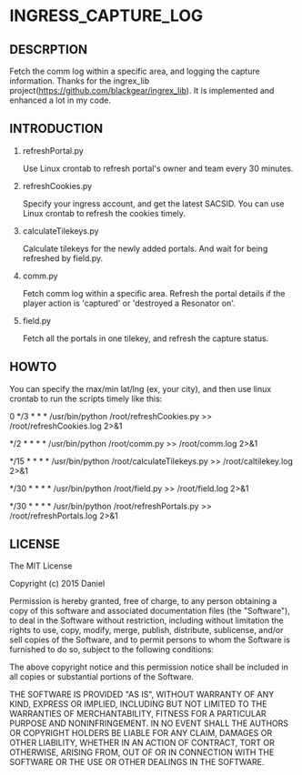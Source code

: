 # INGRESS_CAPTURE_LOG

## DESCRPTION
Fetch the comm log within a specific area, and logging the capture information.
Thanks for the ingrex_lib project(https://github.com/blackgear/ingrex_lib). It is implemented and enhanced a lot in my code.

## INTRODUCTION
1. refreshPortal.py

    Use Linux crontab to refresh portal's owner and team every 30 minutes. 

2. refreshCookies.py

    Specify your ingress account, and get the latest SACSID. You can use Linux crontab to refresh the cookies timely.

3. calculateTilekeys.py

    Calculate tilekeys for the newly added portals. And wait for being refreshed by field.py.

4. comm.py

    Fetch comm log within a specific area. Refresh the portal details if the player action is 'captured' or 'destroyed a Resonator on'.

5. field.py

    Fetch all the portals in one tilekey, and refresh the capture status.

## HOWTO
You can specify the max/min lat/lng (ex, your city), and then use linux crontab to run the scripts timely like this:

0 */3 * * * /usr/bin/python /root/refreshCookies.py >> /root/refreshCookies.log 2>&1

*/2 * * * * /usr/bin/python /root/comm.py >> /root/comm.log 2>&1

*/15 * * * * /usr/bin/python /root/calculateTilekeys.py >> /root/caltilekey.log 2>&1

*/30 * * * * /usr/bin/python /root/field.py >> /root/field.log 2>&1

*/30 * * * * /usr/bin/python /root/refreshPortals.py >> /root/refreshPortals.log 2>&1


## LICENSE

The MIT License

Copyright (c) 2015 Daniel

Permission is hereby granted, free of charge, to any person obtaining a copy
of this software and associated documentation files (the "Software"), to deal
in the Software without restriction, including without limitation the rights
to use, copy, modify, merge, publish, distribute, sublicense, and/or sell
copies of the Software, and to permit persons to whom the Software is
furnished to do so, subject to the following conditions:

The above copyright notice and this permission notice shall be included in
all copies or substantial portions of the Software.

THE SOFTWARE IS PROVIDED "AS IS", WITHOUT WARRANTY OF ANY KIND, EXPRESS OR
IMPLIED, INCLUDING BUT NOT LIMITED TO THE WARRANTIES OF MERCHANTABILITY,
FITNESS FOR A PARTICULAR PURPOSE AND NONINFRINGEMENT. IN NO EVENT SHALL THE
AUTHORS OR COPYRIGHT HOLDERS BE LIABLE FOR ANY CLAIM, DAMAGES OR OTHER
LIABILITY, WHETHER IN AN ACTION OF CONTRACT, TORT OR OTHERWISE, ARISING FROM,
OUT OF OR IN CONNECTION WITH THE SOFTWARE OR THE USE OR OTHER DEALINGS IN
THE SOFTWARE.
